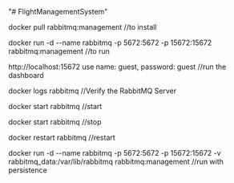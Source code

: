 "# FlightManagementSystem" 

docker pull rabbitmq:management //to install

docker run -d --name rabbitmq -p 5672:5672 -p 15672:15672 rabbitmq:management //to run

http://localhost:15672 use name: guest, password: guest //run the dashboard

docker logs rabbitmq //Verify the RabbitMQ Server

docker start rabbitmq //start

docker start rabbitmq //stop

docker restart rabbitmq //restart

docker run -d --name rabbitmq -p 5672:5672 -p 15672:15672 -v rabbitmq_data:/var/lib/rabbitmq rabbitmq:management //run with persistence



